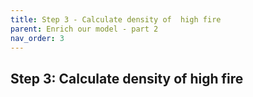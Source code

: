 ```yaml
---
title: Step 3 - Calculate density of  high fire
parent: Enrich our model - part 2
nav_order: 3
---
```


## Step 3: Calculate density of  high fire
